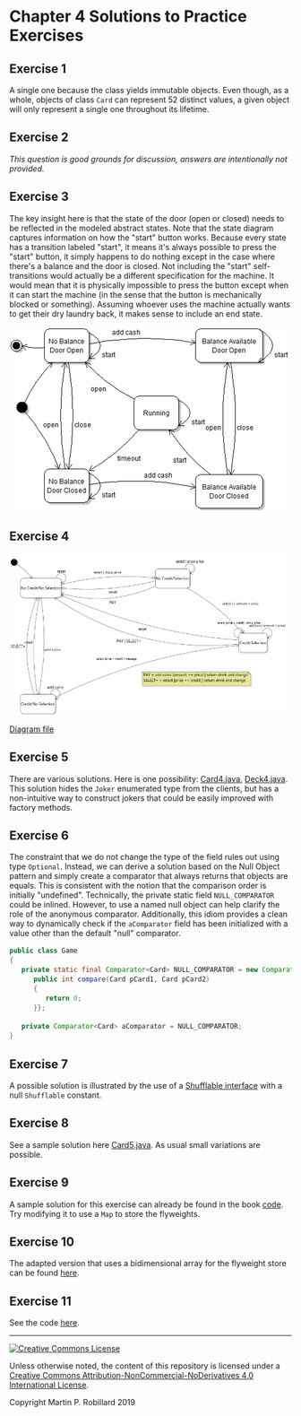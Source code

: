 # Chapter 4 Solutions to Practice Exercises

## Exercise 1

A single one because the class yields immutable objects. Even though, as a whole, objects of class `Card` can represent 52 distinct values, a given object will only represent a single one throughout its lifetime.

## Exercise 2

*This question is good grounds for discussion, answers are intentionally not provided.*

## Exercise 3

The key insight here is that the state of the door (open or closed) needs to be reflected in the modeled abstract states. Note that the state diagram captures information on how the "start" button works. Because every state has a transition labeled "start", it means it's always possible to press the "start" button, it simply happens to do nothing except in the case where there's a balance and the door is closed. Not including the "start" self-transitions would actually be a different specification for the machine. It would mean that it is physically impossible to press the button except when it can start the machine (in the sense that the button is mechanically blocked or something). Assuming whoever uses the machine actually wants to get their dry laundry back, it makes sense to include an end state.

![](c4-exercise3.png)

## Exercise 4

![](c4-exercise4.png)

[Diagram file](c)

## Exercise 5

There are various solutions. Here is one possibility: [Card4.java](../solutions-code/chapter4/Card4.java), [Deck4.java](../solutions-code/chapter4/Deck4.java). This solution hides the `Joker` enumerated type from the clients, but has a non-intuitive way to construct jokers that could be easily improved with factory methods.

## Exercise 6

The constraint that we do not change the type of the field rules out using type `Optional`. Instead, we can derive a solution based on the Null Object pattern and simply create a comparator that always returns that objects are equals. This is consistent with the notion that the comparison order is initially "undefined". Technically, the private static field `NULL_COMPARATOR` could be inlined. However, to use a named null object can help clarify the role of the anonymous comparator. Additionally, this idiom provides a clean way to dynamically check if the `aComparator` field has been initialized with a value other than 
the default "null" comparator.

```java
public class Game
{
   private static final Comparator<Card> NULL_COMPARATOR = new Comparator<Card>() {
      public int compare(Card pCard1, Card pCard2)
      {
         return 0;
      }};
	
   private Comparator<Card> aComparator = NULL_COMPARATOR;
}
```

## Exercise 7

A possible solution is illustrated by the use of a [Shufflable interface](../solutions-code/chapter4/Shufflable.java) with a null `Shufflable` constant.

## Exercise 8

See a sample solution here [Card5.java](../solutions-code/chapter4/Card5.java). As usual small variations are possible.

## Exercise 9

A sample solution for this exercise can already be found in the book [code](../chapter-code/chapter4/Card.java). Try modifying it to use a `Map` to store the flyweights. 

## Exercise 10

The adapted version that uses a bidimensional array for the flyweight store can be found [here](../solutions-code/chapter4/Card10.java).

## Exercise 11

See the code [here](../solutions-code/chapter4/GameModel4.java).

---
<a rel="license" href="http://creativecommons.org/licenses/by-nc-nd/4.0/"><img alt="Creative Commons License" style="border-width:0" src="https://i.creativecommons.org/l/by-nc-nd/4.0/88x31.png" /></a>

Unless otherwise noted, the content of this repository is licensed under a <a rel="license" href="http://creativecommons.org/licenses/by-nc-nd/4.0/">Creative Commons Attribution-NonCommercial-NoDerivatives 4.0 International License</a>. 

Copyright Martin P. Robillard 2019